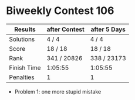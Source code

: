 # Biweekly Contest 106


| Results     | after Contest | after 5 Days |
| ---         | ---           | ---          |
| Solutions   | 4 / 4         | 4 / 4        | 
| Score       | 18 / 18       | 18 / 18      | 
| Rank        | 341 / 20826   | 338 / 23173  | 
| Finish Time | 1:05:55       | 1:05:55      | 
| Penalties   | 1             | 1            | 

- Problem 1: one more stupid mistake
